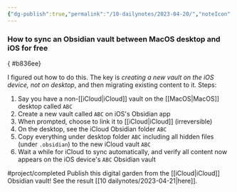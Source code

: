 ```yaml
---
{"dg-publish":true,"permalink":"/10-dailynotes/2023-04-20/","noteIcon":"2","created":"","updated":""}
---
```


### How to sync an Obsidian vault between MacOS desktop and iOS for free
{ #b836ee}


I figured out how to do this. The key is *creating a new vault on the iOS device, not on desktop*, and then migrating existing content to it. Steps:
1. Say you have a non-[[iCloud\|iCloud]] vault on the [[MacOS\|MacOS]] desktop called `ABC`
2. Create a new vault called `ABC` on iOS's Obsidian app
3. When prompted, choose to link it to [[iCloud\|iCloud]] (irreversible)
4. On the desktop, see the iCloud Obsidian folder `ABC`
5. Copy everything under desktop folder `ABC` including all hidden files (under `.obsidian`) to the new iCloud vault `ABC`
6. Wait a while for iCloud to sync automatically, and verify all content now appears on the iOS device's `ABC` Obsidian vault

#project/completed Publish this digital garden from the [[iCloud\|iCloud]] Obsidian vault! See the result [[10 dailynotes/2023-04-21\|here]].
